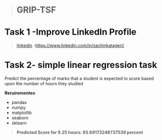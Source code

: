 > # GRIP-TSF
# Task 1 -Improve LinkedIn Profile 
>[linkedin](https://www.linkedin.com) -https://www.linkedin.com/in/sachinkatageri/ 

# Task 2- simple linear regression task

Predict the percentage of marks that a student is expected to score based upon the number of hours they studied

**Reruirementes**
- pandas
- numpy
- matplotlib
- seaborn
- sklearn 

>**Predicted Score for 9.25 hours: 93.69173248737539 percent**
